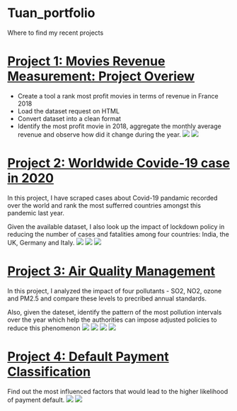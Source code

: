 # Tuan_portfolio
Where to find my recent projects

# [Project 1: Movies Revenue Measurement: Project Overiew](https://github.com/Code-Calligrapher/my_projects_files/blob/master/movies_revenues_in_France_2018.ipynb)
* Create a tool a rank most profit movies in terms of revenue in France 2018
* Load the dataset request on HTML
* Convert dataset into a clean format
* Identify the most profit movie in 2018, aggregate the monthly average revenue and observe how did it change during the year.
![](https://github.com/Code-Calligrapher/Tuan_portfolio/blob/main/images/images/monthly_rev_changes.png)
![](https://github.com/Code-Calligrapher/Tuan_portfolio/blob/main/images/images/rev_pct.png)

# [Project 2: Worldwide Covide-19 case in 2020](https://github.com/Code-Calligrapher/my_projects_files/blob/master/worldwide_covid_case_2020.ipynb)
In this project, I have scraped cases about Covid-19 pandamic recorded over the world and rank the most sufferred countries amongst this pandemic last year.

Given the available dataset, I also look up the impact of lockdown policy in reducing the number of cases and fatalities among four countries: India, the UK, Germany and Italy.
![](https://github.com/Code-Calligrapher/Tuan_portfolio/blob/main/images/images/pie.png)
![](https://github.com/Code-Calligrapher/Tuan_portfolio/blob/main/images/images/cases_vs_deaths.png)
![](https://github.com/Code-Calligrapher/Tuan_portfolio/blob/main/images/images/mortal_cotr_ranks.png)

# [Project 3: Air Quality Management](https://github.com/Code-Calligrapher/my_projects_files/blob/master/air_quality_management.ipynb)
In this project, I analyzed the impact of four pollutants - SO2, NO2, ozone and PM2.5 and compare these levels to precribed annual standards.

Also, given the dateset, identify the pattern of the most pollution intervals over the year which help the authorities can impose adjusted policies to reduce this phenomenon
![](https://github.com/Code-Calligrapher/Tuan_portfolio/blob/main/images/images/output_dataset.png)
![](https://github.com/Code-Calligrapher/Tuan_portfolio/blob/main/images/images/monthly_PM25.png)
![](https://github.com/Code-Calligrapher/Tuan_portfolio/blob/main/images/images/pollutants_vs_std_levels.png)
![](https://github.com/Code-Calligrapher/Tuan_portfolio/blob/main/images/images/binned_pollution_levels.png)

# [Project 4: Default Payment Classification](https://github.com/Code-Calligrapher/my_projects_files/blob/master/air_quality_management.ipynb)
Find out the most influenced factors that would lead to the higher likelihood of payment default.
![](https://github.com/Code-Calligrapher/Tuan_portfolio/blob/main/images/images/confusion_matrix.png)
![](https://github.com/Code-Calligrapher/Tuan_portfolio/blob/main/images/images/cross_validation.png)
